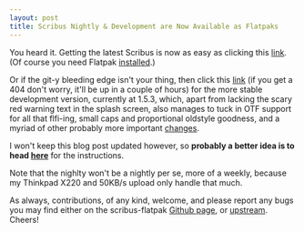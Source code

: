 ```yaml
---
layout: post
title: Scribus Nightly & Development are Now Available as Flatpaks
---
```


You heard it. Getting the latest Scribus is now as easy as clicking this
[link][0]. (Of course you need Flatpak [installed][1].)

Or if the git-y bleeding edge isn't your thing, then click this [link][2] (if
you get a 404 don't worry, it'll be up in a couple of hours) for the more
stable development version, currently at 1.5.3, which, apart from lacking the
scary red warning text in the splash screen, also manages to tuck in OTF
support for all that flfi-ing, small caps and proportional oldstyle goodness,
and a myriad of other probably more important [changes][3].

I won't keep this blog post updated however, so **probably a better idea is to
head [here][4]** for the instructions.

Note that the nighlty won't be a nightly per se, more of a weekly, because my
Thinkpad X220 and 50KB/s upload only handle that much.

As always, contributions, of any kind, welcome, and please report any bugs you
may find either on the scribus-flatpak [Github page][5], or [upstream][6].
Cheers!

[0]: http://drjurf.tk/scribus-flatpak/scribus-nightly.flatpakref
[1]: http://flatpak.org/getting.html
[2]: http://drjurf.tk/scribus-flatpak/scribus-development.flatpakref
[3]: https://wiki.scribus.net/canvas/1.5.3_Release
[4]: https://drjurf.tk/scribus-flatpak
[5]: https://github.com/jurf/scribus-flatpak/issues
[6]: https://bugs.scribus.net
